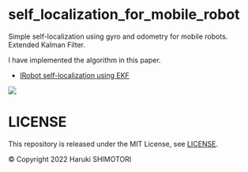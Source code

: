 # self_localization_for_mobile_robot
Simple self-localization using gyro and odometry for mobile robots. Extended Kalman Filter.

I have implemented the algorithm in this paper.
- [IRobot self-localization using EKF](https://ieeexplore.ieee.org/document/7831929)

[![](https://img.youtube.com/vi/_srKBIExjmA/0.jpg)](https://www.youtube.com/watch?v=_srKBIExjmA)

# LICENSE

This repository is released under the MIT License, see [LICENSE](https://github.com/shimotoriharuki/self_localization_for_mobile_robot/blob/master/LICENSE).

© Copyright 2022 Haruki SHIMOTORI

